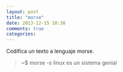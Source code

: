```yaml
---
layout: post
title: "morse"
date: 2013-12-15 18:38
comments: true
categories: 
---
```

Codifica un texto a lenguaje morse.

>~$ morse -s linux es un sistema genial

